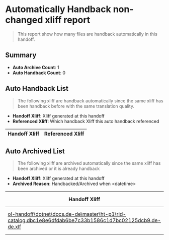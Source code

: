 # Automatically Handback non-changed xliff report
> This report show how many files are handback automatically in this handoff.

## Summary
* **Auto Archive Count**: 1
* **Auto Handback Count**: 0

## Auto Handback List
> The following xliff are handback automatically since the same xliff has been handback before with the same translation quality.

* **Handoff Xliff**: Xliff generated at this handoff
* **Referenced Xliff**: Which handback Xliff this auto handback referenced

| Handoff Xliff | Referenced Xliff | 
| --- | --- | 

## Auto Archived List
> The following xliff are archived automatically since the same xliff has been archived or it is already handback

* **Handoff Xliff**: Xliff generated at this handoff
* **Archived Reason**: Handbacked/Archived when &lt;datetime&gt;

| Handoff Xliff | Archived Reason | 
| --- | --- | 
| [ol-handoff\dotnet\docs.de-de\master\ht-p1\rid-catalog.dbc1e8e6dfdab6be7c33b1586c1d7bc02125dcb9.de-de.xlf](https://github.com/dotnet/docs.handoff/blob/c3c32ea4c751b36f1efb71278cdc396637bd6768/ol-handoff/dotnet/docs.de-de/master/ht-p1/rid-catalog.dbc1e8e6dfdab6be7c33b1586c1d7bc02125dcb9.de-de.xlf) | Archived when 16/11/18 07:25 | 

